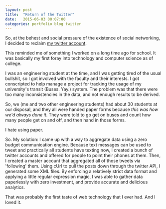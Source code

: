 ```yaml
---
layout: post
title:  "Return of the Twitter"
date:   2015-06-03 00:07:00
categories: portfolio blog twitter
---
```

So, at the behest and social pressure of the existence of social networking, I decided to reclaim [my twitter account][tweettweet]. 

This reminded me of something I worked on a long time ago for school. It was basically my first foray into technology and computer science as of college.

I was an engineering student at the time, and I was getting tired of the usual bullshit, so I got involved with the faculty and their interests. I got conscripted to help manage a project for tracking the usage of my university's transit (Buses. Yay.) system. The problem was that there were too many inconsistencies in the data, and not enough results to be derived. 

So, we (me and two other engineering students) had about 30 students at our disposal, and they all were handed paper forms because *this was how we'd always done it*. They were told to go get on buses and count how many people get on and off, and then hand in those forms. 

I hate using paper.

So. My solution: I came up with a way to aggregate data using a zero budget communication engine. Because text messages can be used to tweet and practically all students have texting now, I created a bunch of twitter accounts and offered for people to point their phones at them. Then, I created a master account that aggregated all of those tweets via 'following' them. Using cUrl to pull the posts down through the twitter API, I generated some XML files. By enforcing a relatively strict data format and applying a little regular expression magic, I was able to gather data paperlessly with zero investment, and provide accurate and delicious analytics. 

That was probably the first taste of web technology that I ever had. And I loved it.

[tweettweet]:      https://twitter.com/unarmed1618
